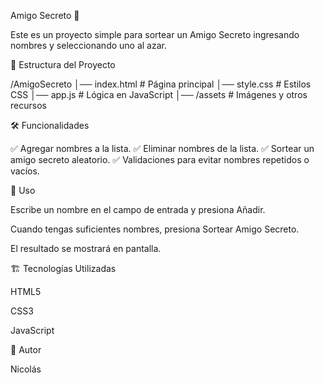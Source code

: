 Amigo Secreto 🎁

Este es un proyecto simple para sortear un Amigo Secreto ingresando nombres y seleccionando uno al azar.

📂 Estructura del Proyecto

/AmigoSecreto │── index.html # Página principal │── style.css # Estilos CSS │── app.js # Lógica en JavaScript │── /assets # Imágenes y otros recursos

🛠️ Funcionalidades

✅ Agregar nombres a la lista. ✅ Eliminar nombres de la lista. ✅ Sortear un amigo secreto aleatorio. ✅ Validaciones para evitar nombres repetidos o vacíos.

📜 Uso

Escribe un nombre en el campo de entrada y presiona Añadir.

Cuando tengas suficientes nombres, presiona Sortear Amigo Secreto.

El resultado se mostrará en pantalla.

🏗️ Tecnologías Utilizadas

HTML5

CSS3

JavaScript

📌 Autor

Nicolás
